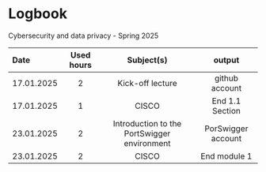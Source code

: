 # Logbook
Cybersecurity and data privacy - Spring 2025

| Date  | Used hours | Subject(s) |  output |
| :---         |     :---:      |     :---:      |     :---:      |
| 17.01.2025 | 2 | Kick-off lecture  | github account   |
| 17.01.2025 | 1 | CISCO  | End 1.1 Section  |
| 23.01.2025 | 2 | Introduction to the PortSwigger environment  | PorSwigger account  |
| 23.01.2025 | 2 | CISCO  | End module 1  |


